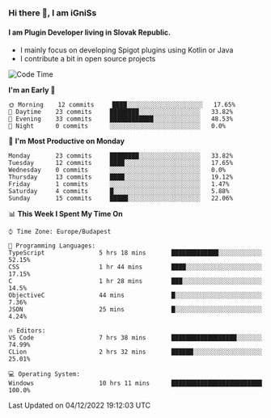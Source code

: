 ### Hi there 👋, I am iGniSs

#### I am Plugin Developer living in Slovak Republic.
- I mainly focus on developing Spigot plugins using Kotlin or Java
- I contribute a bit in open source projects

<!--START_SECTION:waka-->
![Code Time](http://img.shields.io/badge/Code%20Time-974%20hrs%2059%20mins-blue)

**I'm an Early 🐤** 

```text
🌞 Morning    12 commits     ████░░░░░░░░░░░░░░░░░░░░░   17.65% 
🌆 Daytime    23 commits     ████████░░░░░░░░░░░░░░░░░   33.82% 
🌃 Evening    33 commits     ████████████░░░░░░░░░░░░░   48.53% 
🌙 Night      0 commits      ░░░░░░░░░░░░░░░░░░░░░░░░░   0.0%

```
📅 **I'm Most Productive on Monday** 

```text
Monday       23 commits     ████████░░░░░░░░░░░░░░░░░   33.82% 
Tuesday      12 commits     ████░░░░░░░░░░░░░░░░░░░░░   17.65% 
Wednesday    0 commits      ░░░░░░░░░░░░░░░░░░░░░░░░░   0.0% 
Thursday     13 commits     ████░░░░░░░░░░░░░░░░░░░░░   19.12% 
Friday       1 commits      ░░░░░░░░░░░░░░░░░░░░░░░░░   1.47% 
Saturday     4 commits      █░░░░░░░░░░░░░░░░░░░░░░░░   5.88% 
Sunday       15 commits     █████░░░░░░░░░░░░░░░░░░░░   22.06%

```


📊 **This Week I Spent My Time On** 

```text
⌚︎ Time Zone: Europe/Budapest

💬 Programming Languages: 
TypeScript               5 hrs 18 mins       █████████████░░░░░░░░░░░░   52.15% 
CSS                      1 hr 44 mins        ████░░░░░░░░░░░░░░░░░░░░░   17.15% 
C                        1 hr 28 mins        ███░░░░░░░░░░░░░░░░░░░░░░   14.5% 
ObjectiveC               44 mins             █░░░░░░░░░░░░░░░░░░░░░░░░   7.36% 
JSON                     25 mins             █░░░░░░░░░░░░░░░░░░░░░░░░   4.24%

🔥 Editors: 
VS Code                  7 hrs 38 mins       ██████████████████░░░░░░░   74.99% 
CLion                    2 hrs 32 mins       ██████░░░░░░░░░░░░░░░░░░░   25.01%

💻 Operating System: 
Windows                  10 hrs 11 mins      █████████████████████████   100.0%

```


 Last Updated on 04/12/2022 19:12:03 UTC
<!--END_SECTION:waka-->